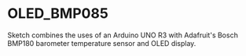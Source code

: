 OLED_BMP085
=========================
Sketch combines the uses of an Arduino UNO R3 with Adafruit's Bosch BMP180 barometer
temperature sensor and OLED display.
